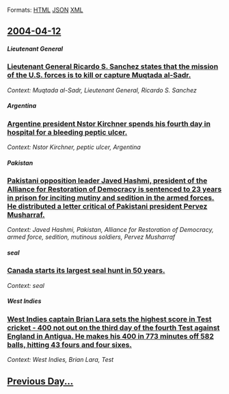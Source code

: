 
Formats: [HTML](2004/04/12/index.html)  [JSON](2004/04/12/index.json)  [XML](2004/04/12/index.xml)  

## [2004-04-12](/news/2004/04/12/index.md)

##### Lieutenant General
### [ Lieutenant General Ricardo S. Sanchez states that the mission of the U.S. forces is to kill or capture Muqtada al-Sadr. ](/news/2004/04/12/lieutenant-general-ricardo-s-sanchez-states-that-the-mission-of-the-u-s-forces-is-to-kill-or-capture-muqtada-al-sadr.md)
_Context: Muqtada al-Sadr, Lieutenant General, Ricardo S. Sanchez_

##### Argentina
### [ Argentine president Nstor Kirchner spends his fourth day in hospital for a bleeding peptic ulcer. ](/news/2004/04/12/argentine-president-nestor-kirchner-spends-his-fourth-day-in-hospital-for-a-bleeding-peptic-ulcer.md)
_Context: Nstor Kirchner, peptic ulcer, Argentina_

##### Pakistan
### [ Pakistani opposition leader Javed Hashmi, president of the Alliance for Restoration of Democracy is sentenced to 23 years in prison for inciting mutiny and sedition in the armed forces. He distributed a letter critical of Pakistani president Pervez Musharraf. ](/news/2004/04/12/pakistani-opposition-leader-javed-hashmi-president-of-the-alliance-for-restoration-of-democracy-is-sentenced-to-23-years-in-prison-for-inc.md)
_Context: Javed Hashmi, Pakistan, Alliance for Restoration of Democracy, armed force, sedition, mutinous soldiers, Pervez Musharraf_

##### seal
### [ Canada starts its largest seal hunt in 50 years. ](/news/2004/04/12/canada-starts-its-largest-seal-hunt-in-50-years.md)
_Context: seal_

##### West Indies
### [ West Indies captain Brian Lara sets the highest score in Test cricket - 400 not out on the third day of the fourth Test against England in Antigua. He makes his 400 in 773 minutes off 582 balls, hitting 43 fours and four sixes. ](/news/2004/04/12/west-indies-captain-brian-lara-sets-the-highest-score-in-test-cricket-400-not-out-on-the-third-day-of-the-fourth-test-against-england-in.md)
_Context: West Indies, Brian Lara, Test_

## [Previous Day...](/news/2004/04/11/index.md)

